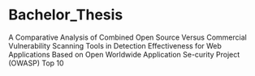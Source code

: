 # Bachelor_Thesis
A Comparative Analysis of Combined Open Source Versus Commercial Vulnerability Scanning Tools in Detection Effectiveness for Web Applications Based on Open Worldwide Application Se-curity Project (OWASP) Top 10
